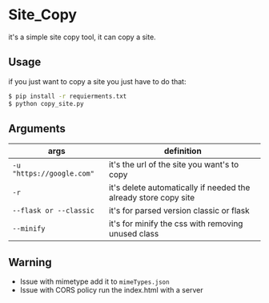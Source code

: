 # Site_Copy

it's a simple site copy tool, it can copy a site.

## Usage

if you just want to copy a site you just have to do that:

```bash
$ pip install -r requierments.txt
$ python copy_site.py
```

## Arguments


| args                      | definition                                                      |
|---------------------------|-----------------------------------------------------------------|
| `-u "https://google.com"` | it's the url of the site you want's to copy                     |
| `-r`                      | it's delete automatically if needed the already store copy site |
| `--flask or --classic`    | it's for parsed version classic or flask                        |
| `--minify`   | it's for minify the css with removing unused class              |
## Warning

* Issue with mimetype add it to `mimeTypes.json`
* Issue with CORS policy run the index.html with a server
